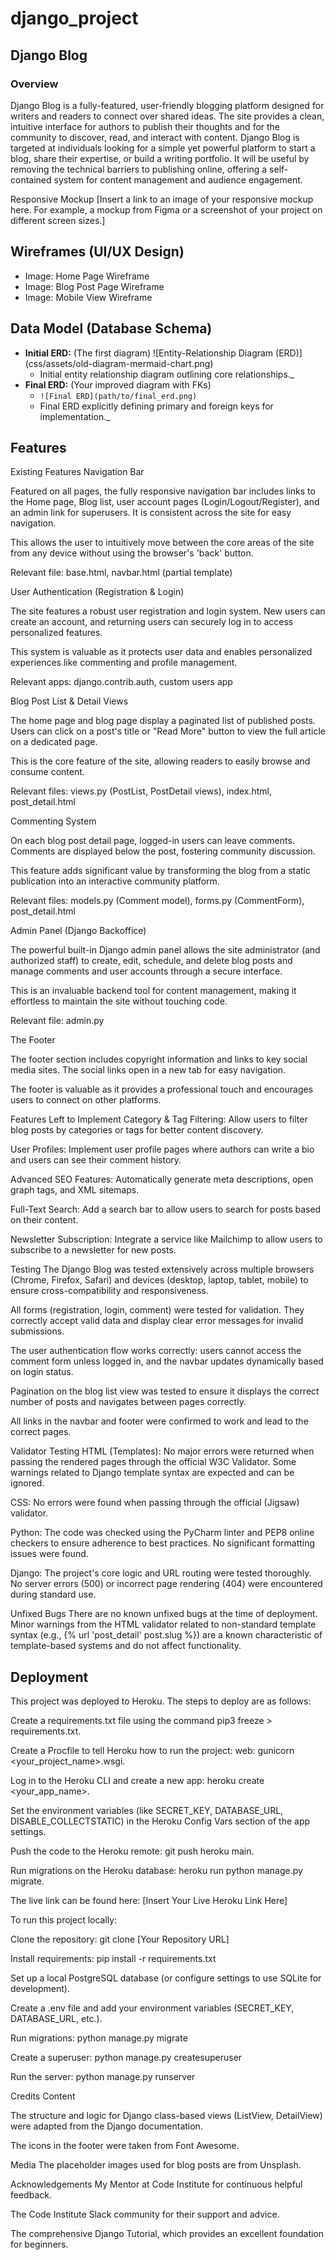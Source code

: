# django_project

## Django Blog

### Overview

Django Blog is a fully-featured, user-friendly blogging platform designed for writers and readers to connect over shared ideas. The site provides a clean, intuitive interface for authors to publish their thoughts and for the community to discover, read, and interact with content. Django Blog is targeted at individuals looking for a simple yet powerful platform to start a blog, share their expertise, or build a writing portfolio. It will be useful by removing the technical barriers to publishing online, offering a self-contained system for content management and audience engagement.

Responsive Mockup
[Insert a link to an image of your responsive mockup here. For example, a mockup from Figma or a screenshot of your project on different screen sizes.]

## Wireframes (UI/UX Design)

- Image: Home Page Wireframe
- Image: Blog Post Page Wireframe
- Image: Mobile View Wireframe

## Data Model (Database Schema)

- **Initial ERD:** (The first diagram)
  ![Entity-Relationship Diagram (ERD)] (css/assets/old-diagram-mermaid-chart.png)
  - Initial entity relationship diagram outlining core relationships.\_
- **Final ERD:** (Your improved diagram with FKs)
  - `![Final ERD](path/to/final_erd.png)`
  - Final ERD explicitly defining primary and foreign keys for implementation.\_

## Features

Existing Features
Navigation Bar

Featured on all pages, the fully responsive navigation bar includes links to the Home page, Blog list, user account pages (Login/Logout/Register), and an admin link for superusers. It is consistent across the site for easy navigation.

This allows the user to intuitively move between the core areas of the site from any device without using the browser's 'back' button.

Relevant file: base.html, navbar.html (partial template)

User Authentication (Registration & Login)

The site features a robust user registration and login system. New users can create an account, and returning users can securely log in to access personalized features.

This system is valuable as it protects user data and enables personalized experiences like commenting and profile management.

Relevant apps: django.contrib.auth, custom users app

Blog Post List & Detail Views

The home page and blog page display a paginated list of published posts. Users can click on a post's title or "Read More" button to view the full article on a dedicated page.

This is the core feature of the site, allowing readers to easily browse and consume content.

Relevant files: views.py (PostList, PostDetail views), index.html, post_detail.html

Commenting System

On each blog post detail page, logged-in users can leave comments. Comments are displayed below the post, fostering community discussion.

This feature adds significant value by transforming the blog from a static publication into an interactive community platform.

Relevant files: models.py (Comment model), forms.py (CommentForm), post_detail.html

Admin Panel (Django Backoffice)

The powerful built-in Django admin panel allows the site administrator (and authorized staff) to create, edit, schedule, and delete blog posts and manage comments and user accounts through a secure interface.

This is an invaluable backend tool for content management, making it effortless to maintain the site without touching code.

Relevant file: admin.py

The Footer

The footer section includes copyright information and links to key social media sites. The social links open in a new tab for easy navigation.

The footer is valuable as it provides a professional touch and encourages users to connect on other platforms.

Features Left to Implement
Category & Tag Filtering: Allow users to filter blog posts by categories or tags for better content discovery.

User Profiles: Implement user profile pages where authors can write a bio and users can see their comment history.

Advanced SEO Features: Automatically generate meta descriptions, open graph tags, and XML sitemaps.

Full-Text Search: Add a search bar to allow users to search for posts based on their content.

Newsletter Subscription: Integrate a service like Mailchimp to allow users to subscribe to a newsletter for new posts.

Testing
The Django Blog was tested extensively across multiple browsers (Chrome, Firefox, Safari) and devices (desktop, laptop, tablet, mobile) to ensure cross-compatibility and responsiveness.

All forms (registration, login, comment) were tested for validation. They correctly accept valid data and display clear error messages for invalid submissions.

The user authentication flow works correctly: users cannot access the comment form unless logged in, and the navbar updates dynamically based on login status.

Pagination on the blog list view was tested to ensure it displays the correct number of posts and navigates between pages correctly.

All links in the navbar and footer were confirmed to work and lead to the correct pages.

Validator Testing
HTML (Templates): No major errors were returned when passing the rendered pages through the official W3C Validator. Some warnings related to Django template syntax are expected and can be ignored.

CSS: No errors were found when passing through the official (Jigsaw) validator.

Python: The code was checked using the PyCharm linter and PEP8 online checkers to ensure adherence to best practices. No significant formatting issues were found.

Django: The project's core logic and URL routing were tested thoroughly. No server errors (500) or incorrect page rendering (404) were encountered during standard use.

Unfixed Bugs
There are no known unfixed bugs at the time of deployment. Minor warnings from the HTML validator related to non-standard template syntax (e.g., {% url 'post_detail' post.slug %}) are a known characteristic of template-based systems and do not affect functionality.

## Deployment

This project was deployed to Heroku. The steps to deploy are as follows:

Create a requirements.txt file using the command pip3 freeze > requirements.txt.

Create a Procfile to tell Heroku how to run the project: web: gunicorn <your_project_name>.wsgi.

Log in to the Heroku CLI and create a new app: heroku create <your_app_name>.

Set the environment variables (like SECRET_KEY, DATABASE_URL, DISABLE_COLLECTSTATIC) in the Heroku Config Vars section of the app settings.

Push the code to the Heroku remote: git push heroku main.

Run migrations on the Heroku database: heroku run python manage.py migrate.

The live link can be found here: [Insert Your Live Heroku Link Here]

To run this project locally:

Clone the repository: git clone [Your Repository URL]

Install requirements: pip install -r requirements.txt

Set up a local PostgreSQL database (or configure settings to use SQLite for development).

Create a .env file and add your environment variables (SECRET_KEY, DATABASE_URL, etc.).

Run migrations: python manage.py migrate

Create a superuser: python manage.py createsuperuser

Run the server: python manage.py runserver

Credits
Content

The structure and logic for Django class-based views (ListView, DetailView) were adapted from the Django documentation.

The icons in the footer were taken from Font Awesome.

Media
The placeholder images used for blog posts are from Unsplash.

Acknowledgements
My Mentor at Code Institute for continuous helpful feedback.

The Code Institute Slack community for their support and advice.

The comprehensive Django Tutorial, which provides an excellent foundation for beginners.
